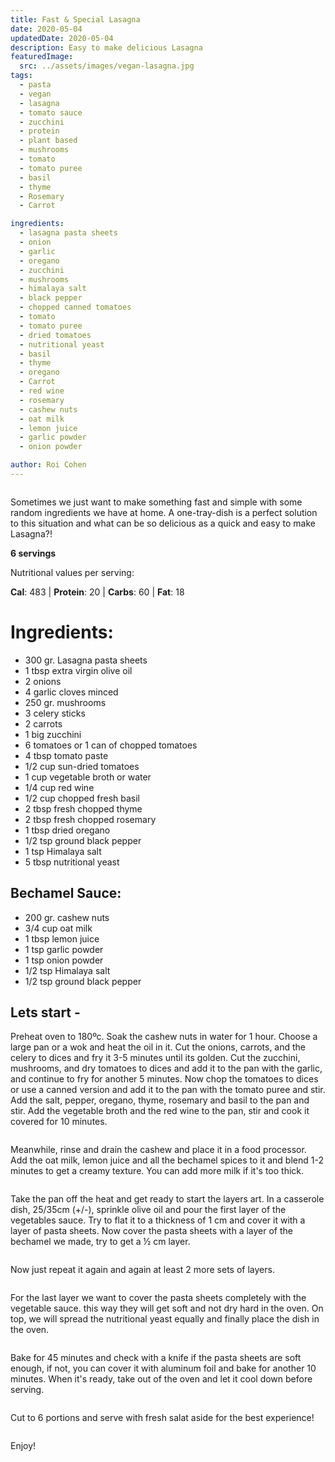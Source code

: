 ```yaml
---
title: Fast & Special Lasagna
date: 2020-05-04
updatedDate: 2020-05-04
description: Easy to make delicious Lasagna
featuredImage:
  src: ../assets/images/vegan-lasagna.jpg
tags:
  - pasta
  - vegan
  - lasagna
  - tomato sauce
  - zucchini
  - protein
  - plant based
  - mushrooms
  - tomato
  - tomato puree
  - basil
  - thyme
  - Rosemary
  - Carrot

ingredients:
  - lasagna pasta sheets
  - onion
  - garlic
  - oregano
  - zucchini
  - mushrooms
  - himalaya salt
  - black pepper
  - chopped canned tomatoes
  - tomato
  - tomato puree
  - dried tomatoes
  - nutritional yeast
  - basil
  - thyme
  - oregano
  - Carrot
  - red wine
  - rosemary
  - cashew nuts
  - oat milk
  - lemon juice
  - garlic powder
  - onion powder

author: Roi Cohen
---
```


<Image filename="lasagna-plate"/>

Sometimes we just want to make something fast and simple with some random ingredients we have at home.
A one-tray-dish is a perfect solution to this situation and what can be so delicious as a quick and easy to make Lasagna?!

**6 servings**

Nutritional values per serving:

**Cal**: 483 | **Protein**: 20 | **Carbs**: 60 | **Fat**: 18

# **Ingredients:**

- 300 gr. Lasagna pasta sheets
- 1 tbsp extra virgin olive oil
- 2 onions
- 4 garlic cloves minced
- 250 gr. mushrooms
- 3 celery sticks
- 2 carrots 
- 1 big zucchini
- 6 tomatoes or 1 can of chopped tomatoes
- 4 tbsp tomato paste
- 1/2 cup sun-dried tomatoes
- 1 cup vegetable broth or water
- 1/4 cup red wine
- 1/2 cup chopped fresh basil
- 2 tbsp fresh chopped thyme
- 2 tbsp fresh chopped rosemary
- 1 tbsp dried oregano
- 1/2 tsp ground black pepper
- 1 tsp Himalaya salt
- 5 tbsp nutritional yeast

## Bechamel Sauce: 

- 200 gr. cashew nuts
- 3/4 cup oat milk
- 1 tbsp lemon juice
- 1 tsp garlic powder
- 1 tsp onion powder
- 1/2 tsp Himalaya salt
- 1/2 tsp ground black pepper


## Lets start -

Preheat oven to 180ºc.
Soak the cashew nuts in water for 1 hour.
Choose a large pan or a wok and heat the oil in it.
Cut the onions, carrots, and the celery to dices and fry it 3-5 minutes until its golden.
Cut the zucchini, mushrooms, and dry tomatoes to dices and add it to the pan with the garlic, and continue to fry for another 5 minutes.
Now chop the tomatoes to dices or use a canned version and add it to the pan with the tomato puree and stir.
Add the salt, pepper, oregano, thyme, rosemary and basil to the pan and stir.
Add the vegetable broth and the red wine to the pan, stir and cook it covered for 10 minutes.

<Image filename="vegetables-pan"/>

Meanwhile, rinse and drain the cashew and place it in a food processor.
Add the oat milk, lemon juice and all the bechamel spices to it and blend 1-2 minutes to get a creamy texture.
You can add more milk if it's too thick.

<Image filename="cashew-bechamel"/>

Take the pan off the heat and get ready to start the layers art.
In a casserole dish, 25/35cm (+/-), sprinkle olive oil and pour the first layer of the vegetables sauce.
Try to flat it to a thickness of 1 cm and cover it with a layer of pasta sheets.
Now cover the pasta sheets with a layer of the bechamel we made, try to get a ½ cm layer.

<Image filename="first-three-layers"/>

Now just repeat it again and again at least 2 more sets of layers. 

<Image filename="seconed-layer"/>

For the last layer we want to cover the pasta sheets completely with the vegetable sauce. this way they will get soft and not dry hard in the oven.
On top, we will spread the nutritional yeast equally and finally place the dish in the oven.

<Image filename="top-layer-nutritional-yeast"/>

Bake for 45 minutes and check with a knife if the pasta sheets are soft enough, if not, you can cover it with aluminum foil and bake for another 10 minutes.
When it's ready, take out of the oven and let it cool down before serving.

<Image filename="ready-lasagna"/>

Cut to 6 portions and serve with fresh salat aside for the best experience!

<Image filename="lasagna-serving"/>

Enjoy! 
